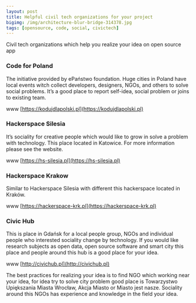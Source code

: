 ```yaml
---
layout: post
title: Helpful civil tech organizations for your project
bigimg: /img/architecture-blur-bridge-314378.jpg
tags: [opensource, code, social, civictech]
---
```



Civil tech organizations which help you realize your idea on open source app

### Code for Poland

The initiative provided by ePaństwo foundation. Huge cities in Poland have local events witch collect developers, designers, NGOs, and others to solve social problems. It’s a good place to report self-idea, social problem or joins to existing team. 

www [https://kodujdlapolski.pl](https://kodujdlapolski.pl)


### Hackerspace Silesia

It’s sociality for creative people which would like to grow in solve a problem with technology. This place located in Katowice. For more information please see the website. 

www [https://hs-silesia.pl](https://hs-silesia.pl)


### Hackerspace Krakow

Similar to Hackerspace Silesia with different this hackerspace located in Kraków. 

www [https://hackerspace-krk.pl](https://hackerspace-krk.pl)


### Civic Hub

This is place in Gdańsk for a local people group, NGOs and individual people who interested sociality change by technology. If you would like research subjects as open data, open source software and smart city this place and people around this hub is a good place for your idea. 

www [http://civichub.pl](http://civichub.pl)


The best practices for realizing your idea is to find NGO which working near your idea, for idea try to solve city problem good place is Towarzystwo Upiększania Miasta Wrocław,  Akcja Miasto or Miasto jest nasze. Sociality around this NGOs has experience and knowledge in the field your idea. 


 



